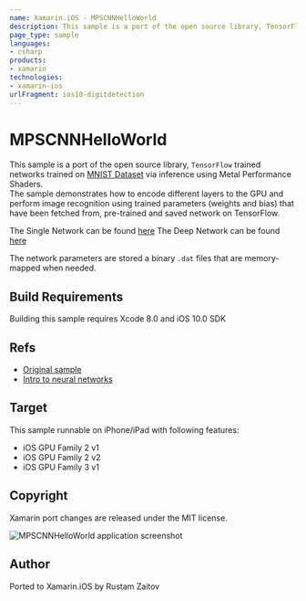 ```yaml
---
name: Xamarin.iOS - MPSCNNHelloWorld
description: This sample is a port of the open source library, TensorFlow trained networks trained on MNIST Dataset via inference using Metal Performance...
page_type: sample
languages:
- csharp
products:
- xamarin
technologies:
- xamarin-ios
urlFragment: ios10-digitdetection
---
```

# MPSCNNHelloWorld

This sample is a port of the open source library, `TensorFlow` trained networks trained on [MNIST Dataset](http://yann.lecun.com/exdb/mnist/) via inference using Metal Performance Shaders.  
The sample demonstrates how to encode different layers to the GPU and perform image recognition using trained parameters (weights and bias) that have been fetched from, pre-trained and saved network on TensorFlow.

The Single Network can be found [here](https://www.tensorflow.org/versions/r0.8/tutorials/mnist/beginners/index.html#mnist-for-ml-beginners)
The Deep Network can be found [here](https://www.tensorflow.org/versions/r0.8/tutorials/mnist/pros/index.html#deep-mnist-for-experts)

The network parameters are stored a binary `.dat` files that are memory-mapped when needed.

## Build Requirements

Building this sample requires Xcode 8.0 and iOS 10.0 SDK

## Refs

* [Original sample](https://developer.apple.com/library/prerelease/content/samplecode/MPSCNNHelloWorld/Introduction/Intro.html#//apple_ref/doc/uid/TP40017482)
* [Intro to neural networks](http://neuralnetworksanddeeplearning.com/)

## Target

This sample runnable on iPhone/iPad with following features:

* iOS GPU Family 2 v1
* iOS GPU Family 2 v2
* iOS GPU Family 3 v1


## Copyright

Xamarin port changes are released under the MIT license.

![MPSCNNHelloWorld application screenshot](Screenshots/Main.png "MPSCNNHelloWorld application screenshot")

## Author

Ported to Xamarin.iOS by Rustam Zaitov
